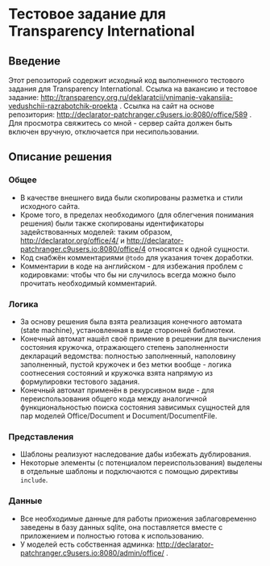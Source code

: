 # Тестовое задание для Transparency International

## Введение
Этот репозиторий содержит исходный код выполненного тестового задания для Transparency International.
Ссылка на вакансию и тестовое задание: http://transparency.org.ru/deklaratcii/vnimanie-vakansiia-vedushchii-razrabotchik-proekta .
Ссылка на сайт на основе репозитория: http://declarator-patchranger.c9users.io:8080/office/589 . Для просмотра свяжитесь со мной - сервер сайта должен быть включен вручную, отключается при несипользовании.

## Описание решения

### Общее
- В качестве внешнего вида были скопированы разметка и стили исходного сайта.
- Кроме того, в пределах необходимого (для облегчения понимания решения) были
также скопированы идентификаторы задействованных моделей: таким образом,
http://declarator.org/office/4/ и http://declarator-patchranger.c9users.io:8080/office/4
относятся к одной сущности.
- Код снабжён комментариями `@todo` для указания точек доработки.
- Комментарии в коде на английском - для избежания проблем с кодировками: чтобы
что бы ни случилось всегда можно было прочитать необходимый комментарий.

### Логика
- За основу решения была взята реализация конечного автомата (state machine),
установленная в виде сторонней библиотеки.
- Конечный автомат нашёл своё примение в решении для вычисления состояния кружочка,
отражающего степень заполненности деклараций ведомства: полностью заполненный,
наполовину заполненный, пустой кружочек и без метки вообще - логика соотнесения
состояний и кружочка взята напрямую из формулировки тестового задания.
- Конечный автомат применён в рекурсивном виде - для переиспользования общего кода
между аналогичной функциональностью поиска состояния зависимых сущностей для
пар моделей Office/Document и Document/DocumentFile.

### Представления
- Шаблоны реализуют наследование дабы избежать дублирования.
- Некоторые элементы (с потенциалом переиспользования) выделены в отдельные шаблоны
и подключаются с помощью директивы `include`.

### Данные
- Все необходимые данные для работы приожения заблаговременно заведены в базу данных
sqlite, она поставляется вместе с приложением и полностью готова к использованию.
- У моделей есть собственная админка: http://declarator-patchranger.c9users.io:8080/admin/office/ .
